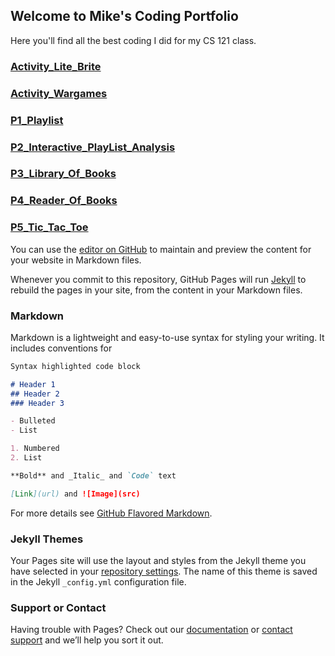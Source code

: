 ## Welcome to Mike's Coding Portfolio

Here you'll find all the best coding I did for my CS 121 class.

### [Activity_Lite_Brite](https://github.com/commsmartly/commsmartly.github.io/tree/master/Activity_Lite_Brite)

### [Activity_Wargames](https://github.com/commsmartly/commsmartly.github.io/tree/master/Activity_Wargames)

### [P1_Playlist](https://github.com/commsmartly/commsmartly.github.io/tree/master/P1_Playlist)

### [P2_Interactive_PlayList_Analysis](https://github.com/commsmartly/commsmartly.github.io/tree/master/P2_Interactive_PlayList_Analysis)

### [P3_Library_Of_Books](https://github.com/commsmartly/commsmartly.github.io/tree/master/P3_Library_Of_Books)

### [P4_Reader_Of_Books](https://github.com/commsmartly/commsmartly.github.io/tree/master/P4_Reader_Of_Books)

### [P5_Tic_Tac_Toe](https://github.com/commsmartly/commsmartly.github.io/tree/master/P5_Tic_Tac_Toe)


You can use the [editor on GitHub](https://github.com/commsmartly/commsmartly.github.io/edit/master/index.md) to maintain and preview the content for your website in Markdown files.

Whenever you commit to this repository, GitHub Pages will run [Jekyll](https://jekyllrb.com/) to rebuild the pages in your site, from the content in your Markdown files.

### Markdown

Markdown is a lightweight and easy-to-use syntax for styling your writing. It includes conventions for

```markdown
Syntax highlighted code block

# Header 1
## Header 2
### Header 3

- Bulleted
- List

1. Numbered
2. List

**Bold** and _Italic_ and `Code` text

[Link](url) and ![Image](src)
```

For more details see [GitHub Flavored Markdown](https://guides.github.com/features/mastering-markdown/).

### Jekyll Themes

Your Pages site will use the layout and styles from the Jekyll theme you have selected in your [repository settings](https://github.com/commsmartly/commsmartly.github.io/settings). The name of this theme is saved in the Jekyll `_config.yml` configuration file.

### Support or Contact

Having trouble with Pages? Check out our [documentation](https://docs.github.com/categories/github-pages-basics/) or [contact support](https://github.com/contact) and we’ll help you sort it out.
